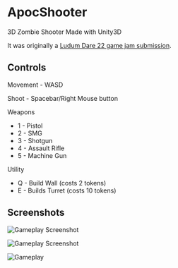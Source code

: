 # ApocShooter
3D Zombie Shooter Made with Unity3D

It was originally a [Ludum Dare 22 game jam submission](http://ludumdare.com/compo/ludum-dare-22/?action=preview&uid=7731).

## Controls
Movement - WASD

Shoot - Spacebar/Right Mouse button 

Weapons 
* 1 - Pistol 
* 2 - SMG 
* 3 - Shotgun 
* 4 - Assault Rifle 
* 5 - Machine Gun 

Utility 
* Q - Build Wall (costs 2 tokens) 
* E - Builds Turret (costs 10 tokens) 


## Screenshots
![Gameplay Screenshot](http://ludumdare.com/compo/wp-content/compo2//87574/7731-shot0.png-eq-900-500.jpg)

![Gameplay Screenshot](http://ludumdare.com/compo/wp-content/compo2//87574/7731-shot4.png-eq-900-500.jpg)

![Gameplay](http://ludumdare.com/compo/wp-content/compo2//87574/7731-shot2.png-eq-900-500.jpg)
